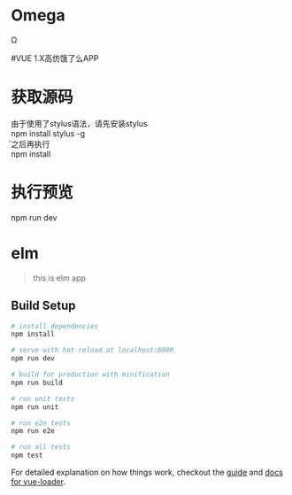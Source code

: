 # Omega
Ω

#VUE 1.X高仿饿了么APP

# 获取源码
由于使用了stylus语法，请先安装stylus</br>
npm install stylus -g
</br>
֮之后再执行</br>
npm install
# 执行预览
npm run dev

# elm

> this is elm app

## Build Setup

``` bash
# install dependencies
npm install

# serve with hot reload at localhost:8080
npm run dev

# build for production with minification
npm run build

# run unit tests
npm run unit

# run e2e tests
npm run e2e

# run all tests
npm test
```

For detailed explanation on how things work, checkout the [guide](http://vuejs-templates.github.io/webpack/) and [docs for vue-loader](http://vuejs.github.io/vue-loader).
